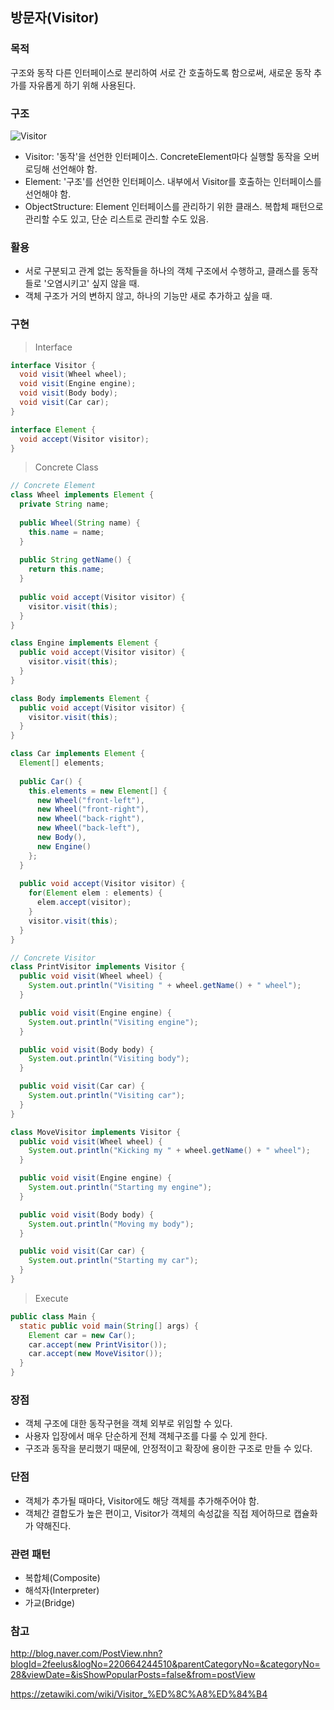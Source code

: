 ## 방문자(Visitor)

### 목적

구조와 동작 다른 인터페이스로 분리하여 서로 간 호출하도록 함으로써, 새로운 동작 추가를 자유롭게 하기 위해 사용된다.

### 구조

![Visitor](https://www.baeldung.com/wp-content/uploads/2018/06/Visitor-UML.png)

* Visitor: '동작'을 선언한 인터페이스. ConcreteElement마다 실행할 동작을 오버로딩해 선언해야 함.
* Element: '구조'를 선언한 인터페이스. 내부에서 Visitor를 호출하는 인터페이스를 선언해야 함.
* ObjectStructure: Element 인터페이스를 관리하기 위한 클래스. 복합체 패턴으로 관리할 수도 있고, 단순 리스트로 관리할 수도 있음.

### 활용

* 서로 구분되고 관계 없는 동작들을 하나의 객체 구조에서 수행하고, 클래스를 동작들로 '오염시키고' 싶지 않을 때.
* 객체 구조가 거의 변하지 않고, 하나의 기능만 새로 추가하고 싶을 때.

### 구현

> Interface

```java
interface Visitor {
  void visit(Wheel wheel);
  void visit(Engine engine);
  void visit(Body body);
  void visit(Car car);
}

interface Element {
  void accept(Visitor visitor);
}
```

> Concrete Class

```java
// Concrete Element
class Wheel implements Element {
  private String name;
  
  public Wheel(String name) {
    this.name = name;
  }
  
  public String getName() {
    return this.name;
  }
  
  public void accept(Visitor visitor) {
    visitor.visit(this);
  }
}

class Engine implements Element {
  public void accept(Visitor visitor) {
    visitor.visit(this);
  }
}

class Body implements Element {
  public void accept(Visitor visitor) {
    visitor.visit(this);
  }
}

class Car implements Element {
  Element[] elements;
  
  public Car() {
    this.elements = new Element[] { 
      new Wheel("front-left"),
      new Wheel("front-right"),
      new Wheel("back-right"),
      new Wheel("back-left"),
      new Body(),
      new Engine()
    };
  }
  
  public void accept(Visitor visitor) {
    for(Element elem : elements) {
      elem.accept(visitor);
    }
    visitor.visit(this);
  }
}
```

```java
// Concrete Visitor
class PrintVisitor implements Visitor {
  public void visit(Wheel wheel) {      
    System.out.println("Visiting " + wheel.getName() + " wheel");
  }

  public void visit(Engine engine) {
    System.out.println("Visiting engine");
  }

  public void visit(Body body) {
    System.out.println("Visiting body");
  }

  public void visit(Car car) {      
    System.out.println("Visiting car");
  }
}

class MoveVisitor implements Visitor {
  public void visit(Wheel wheel) {
    System.out.println("Kicking my " + wheel.getName() + " wheel");
  }

  public void visit(Engine engine) {
    System.out.println("Starting my engine");
  }

  public void visit(Body body) {
    System.out.println("Moving my body");
  }

  public void visit(Car car) {
    System.out.println("Starting my car");
  }
}
```

> Execute

```java
public class Main {
  static public void main(String[] args) {
    Element car = new Car();
    car.accept(new PrintVisitor());
    car.accept(new MoveVisitor());
  }
}
```

### 장점

* 객체 구조에 대한 동작구현을 객체 외부로 위임할 수 있다.
* 사용자 입장에서 매우 단순하게 전체 객체구조를 다룰 수 있게 한다.
* 구조과 동작을 분리했기 때문에, 안정적이고 확장에 용이한 구조로 만들 수 있다.

### 단점

* 객체가 추가될 때마다, Visitor에도 해당 객체를 추가해주어야 함.
* 객체간 결합도가 높은 편이고, Visitor가 객체의 속성값을 직접 제어하므로 캡슐화가 약해진다.

### 관련 패턴

* 복합체(Composite)
* 해석자(Interpreter)
* 가교(Bridge)

### 참고

<http://blog.naver.com/PostView.nhn?blogId=2feelus&logNo=220664244510&parentCategoryNo=&categoryNo=28&viewDate=&isShowPopularPosts=false&from=postView>

<https://zetawiki.com/wiki/Visitor_%ED%8C%A8%ED%84%B4>
